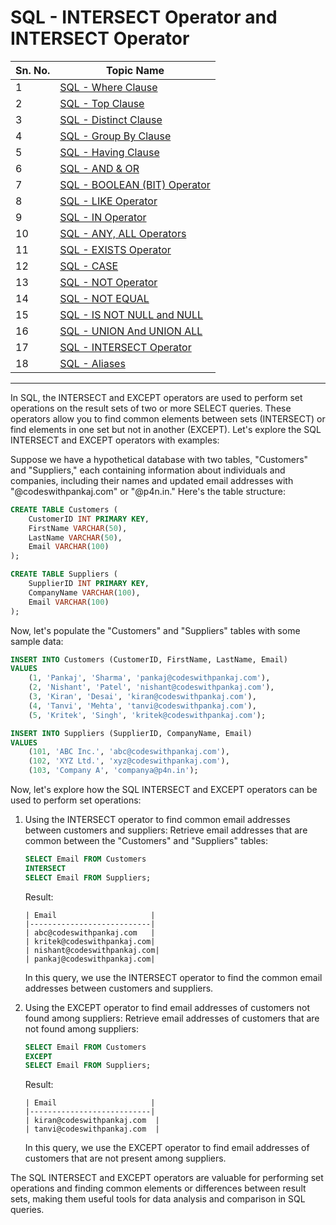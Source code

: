 # SQL - INTERSECT Operator and INTERSECT Operator
| Sn. No. | Topic Name                                                                                                       |
|---------|------------------------------------------------------------------------------------------------------------------|
| 1       | [SQL - Where Clause](WhereClause.md)                                                                           |
| 2       | [SQL - Top Clause](TopClause.md)                                                                               |
| 3       | [SQL - Distinct Clause](DistinctClause.md)                                                                     |
| 4       | [SQL - Group By Clause](GroupByClause.md)                                                                     |
| 5       | [SQL - Having Clause](HavingClause.md)                                                                         |
| 6       | [SQL - AND & OR](AND_OR.md)                                                                                   |
| 7       | [SQL - BOOLEAN (BIT) Operator](BOOLEAN_BIT_Operator.md)                                                         |
| 8       | [SQL - LIKE Operator](LIKEOperator.md)                                                                         |
| 9      | [SQL - IN Operator](INOperator.md)                                                                             |
| 10      | [SQL - ANY, ALL Operators](ANYALLOperators.md)                                                                 |
| 11      | [SQL - EXISTS Operator](EXISTSOperator.md)                                                                     |
| 12      | [SQL - CASE](CASE.md)                                                                                         |
| 13      | [SQL - NOT Operator](NOTOperator.md)                                                                           |
| 14      | [SQL - NOT EQUAL](NOTEQUAL.md)                                                                                |
| 15      | [SQL - IS NOT NULL and NULL](null_not_null.md)                                                                |
| 16      | [SQL - UNION And UNION ALL](UNION_UNIONALL.md)                                                                |
| 17      | [SQL - INTERSECT Operator](INTERSECT_EXCEPT_Operator.md)                                                         |
| 18      | [SQL - Aliases](Aliases.md)                                                                                  |

--------

In SQL, the INTERSECT and EXCEPT operators are used to perform set operations on the result sets of two or more SELECT queries. These operators allow you to find common elements between sets (INTERSECT) or find elements in one set but not in another (EXCEPT). Let's explore the SQL INTERSECT and EXCEPT operators with examples:

Suppose we have a hypothetical database with two tables, "Customers" and "Suppliers," each containing information about individuals and companies, including their names and updated email addresses with "@codeswithpankaj.com" or "@p4n.in." Here's the table structure:

```sql
CREATE TABLE Customers (
    CustomerID INT PRIMARY KEY,
    FirstName VARCHAR(50),
    LastName VARCHAR(50),
    Email VARCHAR(100)
);

CREATE TABLE Suppliers (
    SupplierID INT PRIMARY KEY,
    CompanyName VARCHAR(100),
    Email VARCHAR(100)
);
```

Now, let's populate the "Customers" and "Suppliers" tables with some sample data:

```sql
INSERT INTO Customers (CustomerID, FirstName, LastName, Email)
VALUES
    (1, 'Pankaj', 'Sharma', 'pankaj@codeswithpankaj.com'),
    (2, 'Nishant', 'Patel', 'nishant@codeswithpankaj.com'),
    (3, 'Kiran', 'Desai', 'kiran@codeswithpankaj.com'),
    (4, 'Tanvi', 'Mehta', 'tanvi@codeswithpankaj.com'),
    (5, 'Kritek', 'Singh', 'kritek@codeswithpankaj.com');

INSERT INTO Suppliers (SupplierID, CompanyName, Email)
VALUES
    (101, 'ABC Inc.', 'abc@codeswithpankaj.com'),
    (102, 'XYZ Ltd.', 'xyz@codeswithpankaj.com'),
    (103, 'Company A', 'companya@p4n.in');
```

Now, let's explore how the SQL INTERSECT and EXCEPT operators can be used to perform set operations:

1. Using the INTERSECT operator to find common email addresses between customers and suppliers:
   Retrieve email addresses that are common between the "Customers" and "Suppliers" tables:

   ```sql
   SELECT Email FROM Customers
   INTERSECT
   SELECT Email FROM Suppliers;
   ```

   Result:
   ```
   | Email                     |
   |---------------------------|
   | abc@codeswithpankaj.com   |
   | kritek@codeswithpankaj.com|
   | nishant@codeswithpankaj.com|
   | pankaj@codeswithpankaj.com|
   ```

   In this query, we use the INTERSECT operator to find the common email addresses between customers and suppliers.

2. Using the EXCEPT operator to find email addresses of customers not found among suppliers:
   Retrieve email addresses of customers that are not found among suppliers:

   ```sql
   SELECT Email FROM Customers
   EXCEPT
   SELECT Email FROM Suppliers;
   ```

   Result:
   ```
   | Email                     |
   |---------------------------|
   | kiran@codeswithpankaj.com  |
   | tanvi@codeswithpankaj.com  |
   ```

   In this query, we use the EXCEPT operator to find email addresses of customers that are not present among suppliers.

The SQL INTERSECT and EXCEPT operators are valuable for performing set operations and finding common elements or differences between result sets, making them useful tools for data analysis and comparison in SQL queries.

